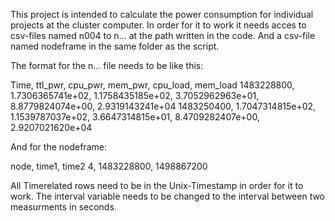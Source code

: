 This project is intended to calculate the power consumption for individual projects at the cluster computer.
In order for it to work it needs acces to csv-files named n004 to n... at the path written in the code. And a csv-file named
nodeframe in the same folder as the script. 

The format for the n... file needs to be like this:

 Time, ttl_pwr, cpu_pwr, mem_pwr, cpu_load, mem_load
 1483228800, 1.7306365741e+02, 1.1758435185e+02, 3.7052962963e+01, 8.8779824074e+00, 2.9319143241e+04
 1483250400, 1.7047314815e+02, 1.1539787037e+02, 3.6647314815e+01, 8.4709282407e+00, 2.9207021620e+04
 
And for the nodeframe:

 node, time1, time2
 4, 1483228800, 1498867200
 
All Timerelated rows need to be in the Unix-Timestamp in order for it to work. The interval variable needs to be changed to the
interval between two measurments in seconds.
